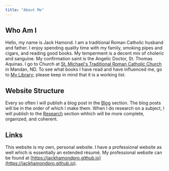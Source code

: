 ```yaml
---
title: "About Me"
---
```


## Who Am I

Hello, my name is Jack Hamond. I am a traditional Roman Catholic husband and father. I enjoy spending quality time with my family, smoking pipes and cigars, and reading good books. My temperment is a decent mix of choleric and sanguine. My confirmation saint is the Angelic Doctor, St. Thomas Aquinas. I go to Church at [St. Michael's Traditional Roman Catholic Church](https://stm-nd.sspx.org/) in Mandan, ND. To see what books I have read and have influenced me, go to [My Library](/research/library/); please keep in mind that it is a working list.

## Website Structure

Every so often I will publish a blog post in the [Blog](/blog/) section. The blog posts will be in the order of which I make them. When I do research on a subject, I will publish to the [Research](/research/) section whhich will be more complete, organized, and coherent.

## Links

This website is my own, personal website. I have a professional website as well which is essentially an extended résumé. My professional website can be found at [https://jackhamondpro.github.io](https://jackhamondpro.github.io).
